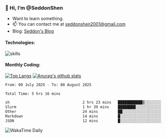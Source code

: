 ### 👋 Hi, I’m @SeddonShen
- Want to learn something.
- 📫 You can contact me at seddonshen2001@gmail.com
- Blog: [Seddon's Blog](https://seddonshen.github.io/)
#### Technologies:

![skills](https://skillicons.dev/icons?i=scala,js,html,css,bootstrap,jquery,c,cpp,cloudflare,django,docker,flask,git,github,githubactions,linux,latex,mysql,nodejs,ps,php,pr,py,raspberrypi,redis,unreal,v,vscode,vue,bash)

#### Monthly Coding:
[![Top Langs](https://github-readme-stats.vercel.app/api/top-langs?username=seddonshen&show_icons=true&locale=en&layout=compact&hide=html&langs_count=8)](https://github.com/SeddonShen/)
[![Anurag's github stats](https://github-readme-stats.vercel.app/api?username=SeddonShen&count_private=true&show_icons=true)](https://github.com/anuraghazra/github-readme-stats)
<!--START_SECTION:waka-->

```txt
From: 09 July 2025 - To: 08 August 2025

Total Time: 5 hrs 16 mins

sh                                 2 hrs 23 mins   ███████████▒░░░░░░░░░░░░░   45.42 %
Slurm                              1 hr 39 mins    ████████░░░░░░░░░░░░░░░░░   31.48 %
Other                              24 mins         ██░░░░░░░░░░░░░░░░░░░░░░░   07.68 %
Markdown                           14 mins         █░░░░░░░░░░░░░░░░░░░░░░░░   04.54 %
JSON                               12 mins         █░░░░░░░░░░░░░░░░░░░░░░░░   03.90 %
```

<!--END_SECTION:waka-->

![WakaTime Daily](https://wakatime.com/share/@seddon2001/61a7e342-5f12-4fea-bf92-1fac161e97d6.svg)
<!---
SeddonShen/SeddonShen is a ✨ special ✨ repository because its `README.md` (this file) appears on your GitHub profile.
You can click the Preview link to take a look at your changes.
--->
